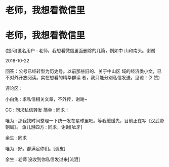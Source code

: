 # 老师，我想看微信里

# 老师，我想看微信里

(提问)匿名用户 : 老师，我想看微信里面删除的几篇，例如中 山和南头。谢谢

2018-10-22

回答：公号已经转型为历史号。以前那些旧的、关于中山区 域的经济类小文，已不对外开放阅读。实在想看的精华群读 者，我只能分别私信发送。见谅！(2 赞)

评论区：

小白兔 : 求私信相关文章，不外传，谢谢~

CC : 同求私信转发 简单 : 同求！

唯为 : 那我找时间整理一下统一发在星球里吧。等我缓缓先，目前正在写《汉武帝朝局》。 鱼儿游四方 : 同求，谢谢[呲牙]

余生 : 同求

唯为 : 好。都满足你们。[调皮]

余生 : 老师 没收到你私信发过来[流泪]